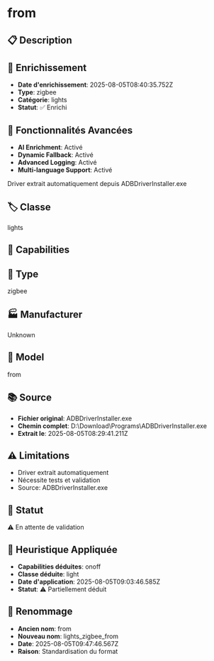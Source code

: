 # from

## 📋 Description

## 🔧 Enrichissement
- **Date d'enrichissement**: 2025-08-05T08:40:35.752Z
- **Type**: zigbee
- **Catégorie**: lights
- **Statut**: ✅ Enrichi

## 🚀 Fonctionnalités Avancées
- **AI Enrichment**: Activé
- **Dynamic Fallback**: Activé
- **Advanced Logging**: Activé
- **Multi-language Support**: Activé

Driver extrait automatiquement depuis ADBDriverInstaller.exe

## 🏷️ Classe
lights

## 🔧 Capabilities


## 📡 Type
zigbee

## 🏭 Manufacturer
Unknown

## 📱 Model
from

## 📚 Source
- **Fichier original**: ADBDriverInstaller.exe
- **Chemin complet**: D:\Download\Programs\ADBDriverInstaller.exe
- **Extrait le**: 2025-08-05T08:29:41.211Z

## ⚠️ Limitations
- Driver extrait automatiquement
- Nécessite tests et validation
- Source: ADBDriverInstaller.exe

## 🚀 Statut
⚠️ En attente de validation

## 🧠 Heuristique Appliquée
- **Capabilities déduites**: onoff
- **Classe déduite**: light
- **Date d'application**: 2025-08-05T09:03:46.585Z
- **Statut**: ⚠️ Partiellement déduit

## 🔄 Renommage
- **Ancien nom**: from
- **Nouveau nom**: lights_zigbee_from
- **Date**: 2025-08-05T09:47:46.567Z
- **Raison**: Standardisation du format
